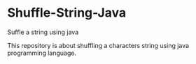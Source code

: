 # Shuffle-String-Java
Suffle a string using java

This repository is about shuffling a characters string using java programming language.

